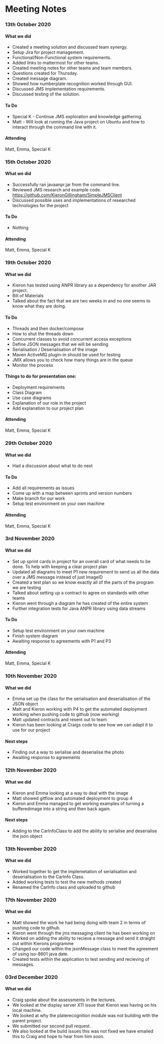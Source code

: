  # Meeting Notes

### 13th October 2020
#### What we did
* Created a meeting solution and discussed team synergy.
* Setup Jira for project management.
* Functional/Non-Functional system requirements.
* Added links to mattermost for other teams.
* Created meeting notes for other teams and team members.
* Questions created for Thursday.
* Created message diagram.
* Showed how numberplate recognition worked through GUI.
* Discussed JMS implementation requirements.
* Discussed testing of the solution.

#### To Do
* Special K - Continue JMS exploration and knowledge gathering.
* Matt - Will look at running the Java project on Ubuntu and how to interact through the command line with it.

#### Attending
Matt, Emma, Special K


### 15th October 2020
#### What we did
* Successfully ran javaanpr.jar from the command line.
* Reviewed JMS research and example code. https://github.com/KieronGillingham/SimpleJMSClient
* Discussed possible uses and implementations of researched technologies for the project

#### To Do
* Nothing

#### Attending
Matt, Emma, Special K


### 19th October 2020
#### What we did
* Kieron has tested using ANPR library as a dependency for another JAR project. 
* Bill of Materials
* Talked about the fact that we are two weeks in and no one seems to know what they are doing.

#### To Do
* Threads and then docker/compose
* How to shut the threads down
* Concurrent classes to avoid concurrent access exceptions
* Define JSON messages that we will be sending 
* Serialisation / Deserialisation of the image
* Maven ActiveMQ plugin-in should be used for testing
* JMX allows you to check how many things are in the queue
* Monitor the process 

#### Things to do for presentation one: 
* Deployment requirements
* Class Diagram
* Use case diagrams
* Explanation of our role in the project
* Add explanation to our project plan

#### Attending
Matt, Emma, Special K


### 29th October 2020
#### What we did
* Had a discussion about what to do next

#### To Do
* Add all requirements as issues
* Come up with a map between sprints and version numbers
* Make branch for our work
* Setup test environment on your own machine

#### Attending
Matt, Emma, Special K


### 3rd November 2020
#### What we did
* Set up sprint cards in project for an overall card of what needs to be done. To help with keeping a clear project plan
* Updated all diagrams to meet P1 new requirement to send us all the data over a JMS message instead of just ImageID
* Created a test plan so we know exactly all of the parts of the program we are testing 
* Talked about setting up a contract to agree on standards with other teams 
* Kieron went through a diagram he has created of the entire system
* Further integration tests for Java ANPR library using data streams

#### To Do
* Setup test environment on your own machine
* Finish system diagram
* Awaiting response to agreements with P1 and P3

#### Attending
Matt, Emma, Special K

### 10th November 2020
#### What we did
* Emma set up the class for the serialisation and deserialisation of the JSON object 
* Matt and Kieron working with P4 to get the automated deployment working when pushing code to github (now working) 
* Matt updated contracts and resent out to team
* Kieron has been looking at Craigs code to see how we can adapt it to use for our project 

#### Next steps
* Finding out a way to serialise and deserialise the photo 
* Awaiting response to agreements 

### 12th November 2020
#### What we did
* Kieron and Emma looking at a way to deal with the image
* Matt showed gitflow and automated deployment to group 4 
* Kieron and Emma managed to get working examples of turning a bufferedimage into a string and then back again.

#### Next steps
* Adding to the CarInfoClass to add the ability to serialise and deserialise the json object

### 13th November 2020
#### What we did
* Worked together to get the implemetation of serialisation and deserialisation to the CarInfo Class. 
* Added working tests to test the new methods created
* Renamed the CarInfo class and uploaded to github

### 17th November 2020
#### What we did 
* Matt showed the work he had being doing with team 2 in terms of pushing code to github.
* Kieron went through the jms messaging client he has been working on
* Worked on adding the ability to recieve a message and send it straight out within Kierons programme
* Changed our code within the jsonMessage class to meet the agreement of using iso-8601 java date. 
* Created tests within the application to test sending and recieving of messages. 

### 03rd December 2020
#### What we did
* Craig spoke about the assessments in the lectures.
* We looked at the display server X11 issue that Kieron was having on his local machine.
* We looked at why the platerecognition module was not building with the parent project.
* We submitted our second pull request.
* We also looked at the build issues this was not fixed we have emailed this to Craig and hope to hear from him soon.

